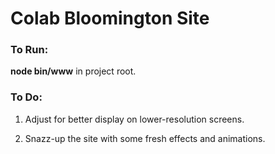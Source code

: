 # Colab Bloomington Site

### To Run:

**node bin/www** in project root.

### To Do:

1. Adjust for better display on lower-resolution screens.

2. Snazz-up the site with some fresh effects and animations.
